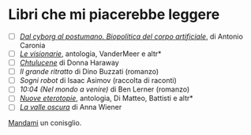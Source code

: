 # Libri che mi piacerebbe leggere

- [ ] [*Dal cyborg al postumano. Biopolitica del corpo artificiale*](http://www.meltemieditore.it/catalogo/dal-cyborg-al-postumano/), di Antonio Caronia
- [ ] [*Le visionarie*](https://not.neroeditions.com/vandermeer-le-visionarie/), antologia, VanderMeer e altr*
- [ ] [*Chtulucene*](https://not.neroeditions.com/donna-haraway-chthulucene/) di Donna Haraway
- [ ] *Il grande ritratto* di Dino Buzzati (romanzo)
- [ ] *Sogni robot* di Isaac Asimov (raccolta di raconti)
- [ ] *10:04 (Nel mondo a venire)* di Ben Lerner (romanzo)
- [ ] [*Nuove eterotopie*](https://www.delosstore.it/delosbooks/51174/nuove-eterotopie/), antologia, Di Matteo, Battisti e altr*
- [ ] [*La valle oscura*](https://www.adelphi.it/libro/9788845983122) di Anna Wiener

[Mandami](mailto:web@zulianis.eu) un conisglio.

